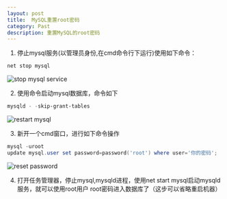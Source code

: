 ```yaml
---
layout: post
title:  MySQL重置root密码
category: Past
description: 重置MySQL的root密码
---
```


1. 停止mysql服务(以管理员身份,在cmd命令行下运行)使用如下命令：

```PowerShell
net stop mysql
```
![stop mysql service](http://yspe2371e4aa7697989.yunshipei.cn/dHlwZT1mdyZzaXplPTY0MCZzcmM9YUhSMGNDVXpRU1V5UmlVeVJuZDNkeTVxWWpVeExtNWxkQ1V5Um5Wd2JHOWhaQ1V5UmpJd01USXdNU1V5UmpJd01USXdNVEUwTWpFeE5qSTVNalUyTG1wd1p3PT0=)

2. 使用命令启动mysql数据库，命令如下

```PowerShell
mysqld - -skip-grant-tables
```

![restart mysql](http://yspe2371e4aa7697989.yunshipei.cn/dHlwZT1mdyZzaXplPTY0MCZzcmM9YUhSMGNDVXpRU1V5UmlVeVJuZDNkeTVxWWpVeExtNWxkQ1V5Um5Wd2JHOWhaQ1V5UmpJd01USXdNU1V5UmpJd01USXdNVEUwTWpFeE5qSTVOakF4TG1wd1p3PT0=)

3. 新开一个cmd窗口，进行如下命令操作

```PowerShell
mysql -uroot
update mysql.user set password=password('root') where user='你的密码';
```

![reset password](http://yspe2371e4aa7697989.yunshipei.cn/dHlwZT1mdyZzaXplPTY0MCZzcmM9YUhSMGNDVXpRU1V5UmlVeVJuZDNkeTVxWWpVeExtNWxkQ1V5Um5Wd2JHOWhaQ1V5UmpJd01USXdNU1V5UmpJd01USXdNVEUwTWpFeE5qSTVNVGMyTG1wd1p3PT0=)

4. 打开任务管理器，停止mysql,mysqld进程，使用net start mysql启动mysqld服务，就可以使用root用户 root密码进入数据库了（这步可以省略重启机器）